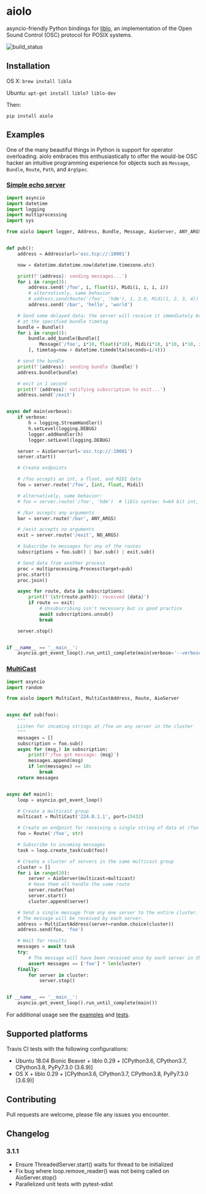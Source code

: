 # aiolo
asyncio-friendly Python bindings for [liblo](http://liblo.sourceforge.net/), an implementation of the Open Sound Control (OSC) protocol for POSIX systems.

![build_status](https://travis-ci.org/elijahr/aiolo.svg?branch=master)

## Installation

OS X: `brew install liblo`

Ubuntu: `apt-get install liblo7 liblo-dev`

Then:
```shell
pip install aiolo
```

## Examples

One of the many beautiful things in Python is support for operator overloading. aiolo embraces this enthusiastically to offer the would-be OSC hacker an intuitive programming experience for objects such as `Message`, `Bundle`, `Route`, `Path`, and `ArgSpec`.

### [Simple echo server](https://github.com/elijahr/aiolo/blob/master/examples/echo_server.py)
```python
import asyncio
import datetime
import logging
import multiprocessing
import sys

from aiolo import logger, Address, Bundle, Message, AioServer, ANY_ARGS, NO_ARGS, Midi


def pub():
    address = Address(url='osc.tcp://:10001')

    now = datetime.datetime.now(datetime.timezone.utc)

    print(f'{address}: sending messages...')
    for i in range(3):
        address.send('/foo', i, float(i), Midi(i, i, i, i))
        # alternatively, same behavior
        # address.send(Route('/foo', 'hdm'), 1, 2.0, Midi(1, 2, 3, 4))
        address.send('/bar', 'hello', 'world')

    # Send some delayed data; the server will receive it immediately but enqueue it for processing
    # at the specified bundle timetag
    bundle = Bundle()
    for i in range(3):
        bundle.add_bundle(Bundle([
            Message('/foo', i*10, float(i*10), Midi(i*10, i*10, i*10, i*10)),
        ], timetag=now + datetime.timedelta(seconds=i/4)))

    # send the bundle
    print(f'{address}: sending bundle {bundle}')
    address.bundle(bundle)

    # exit in 1 second
    print(f'{address}: notifying subscription to exit...')
    address.send('/exit')


async def main(verbose):
    if verbose:
        h = logging.StreamHandler()
        h.setLevel(logging.DEBUG)
        logger.addHandler(h)
        logger.setLevel(logging.DEBUG)

    server = AioServer(url='osc.tcp://:10001')
    server.start()

    # Create endpoints

    # /foo accepts an int, a float, and MIDI data
    foo = server.route('/foo', [int, float, Midi])

    # alternatively, same behavior:
    # foo = server.route('/foo', 'hdm')  # liblo syntax: h=64 bit int, d=double precision float, m=MIDI

    # /bar accepts any arguments
    bar = server.route('/bar', ANY_ARGS)

    # /exit accepts no arguments
    exit = server.route('/exit', NO_ARGS)

    # Subscribe to messages for any of the routes
    subscriptions = foo.sub() | bar.sub() | exit.sub()

    # Send data from another process
    proc = multiprocessing.Process(target=pub)
    proc.start()
    proc.join()

    async for route, data in subscriptions:
        print(f'{str(route.path)}: received {data}')
        if route == exit:
            # Unsubscribing isn't necessary but is good practice
            await subscriptions.unsub()
            break

    server.stop()


if __name__ == '__main__':
    asyncio.get_event_loop().run_until_complete(main(verbose='--verbose' in sys.argv))

```


### [MultiCast](https://github.com/elijahr/aiolo/blob/master/examples/multicast.py)
```python
import asyncio
import random

from aiolo import MultiCast, MultiCastAddress, Route, AioServer


async def sub(foo):
    """
    Listen for incoming strings at /foo on any server in the cluster
    """
    messages = []
    subscription = foo.sub()
    async for (msg,) in subscription:
        print(f'/foo got message: {msg}')
        messages.append(msg)
        if len(messages) == 10:
            break
    return messages


async def main():
    loop = asyncio.get_event_loop()

    # Create a multicast group
    multicast = MultiCast('224.0.1.1', port=15432)

    # Create an endpoint for receiving a single string of data at /foo
    foo = Route('/foo', str)

    # Subscribe to incoming messages
    task = loop.create_task(sub(foo))

    # Create a cluster of servers in the same multicast group
    cluster = []
    for i in range(10):
        server = AioServer(multicast=multicast)
        # Have them all handle the same route
        server.route(foo)
        server.start()
        cluster.append(server)

    # Send a single message from any one server to the entire cluster.
    # The message will be received by each server.
    address = MultiCastAddress(server=random.choice(cluster))
    address.send(foo, 'foo')

    # Wait for results
    messages = await task
    try:
        # The message will have been received once by each server in the cluster
        assert messages == ['foo'] * len(cluster)
    finally:
        for server in cluster:
            server.stop()


if __name__ == '__main__':
    asyncio.get_event_loop().run_until_complete(main())

```

For additional usage see the [examples](https://github.com/elijahr/aiolo/blob/master/examples) and [tests](https://github.com/elijahr/aiolo/blob/master/test.py).

## Supported platforms

Travis CI tests with the following configurations:
* Ubuntu 18.04 Bionic Beaver + liblo 0.29 + [CPython3.6, CPython3.7, CPython3.8, PyPy7.3.0 (3.6.9)]
* OS X + liblo 0.29 + [CPython3.6, CPython3.7, CPython3.8, PyPy7.3.0 (3.6.9)]

## Contributing

Pull requests are welcome, please file any issues you encounter.

## Changelog

### 3.1.1

* Ensure ThreadedServer.start() waits for thread to be initialized
* Fix bug where loop.remove_reader() was not being called on AioServer.stop()
* Parallelized unit tests with pytest-xdist